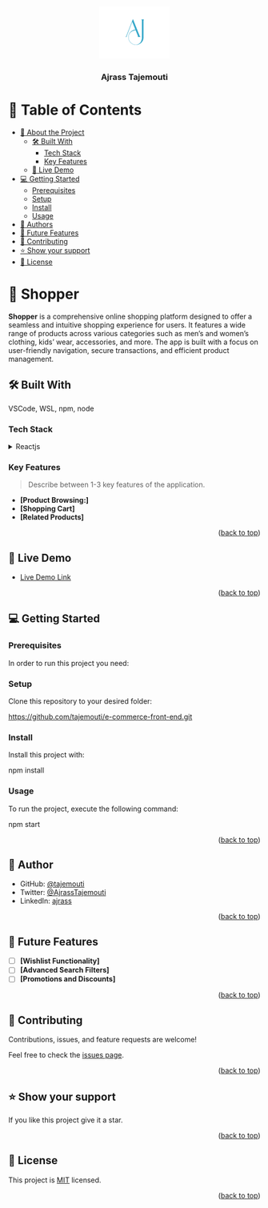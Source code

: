 <a name="readme-top"></a>

<div align="center">
  <img src="logo.svg" alt="logo" width="140"  height="auto" />
  <br/>
  <h3><b>Ajrass Tajemouti</b></h3>
</div>

# 📗 Table of Contents

- [📖 About the Project](#about-project)
  - [🛠 Built With](#built-with)
    - [Tech Stack](#tech-stack)
    - [Key Features](#key-features)
  - [🚀 Live Demo](#live-demo)
- [💻 Getting Started](#getting-started)
  - [Prerequisites](#prerequisites)
  - [Setup](#setup)
  - [Install](#install)
  - [Usage](#usage)
- [👥 Authors](#authors)
- [🔭 Future Features](#future-features)
- [🤝 Contributing](#contributing)
- [⭐️ Show your support](#support)
- [📝 License](#license)

# 📖 Shopper <a name="about-project"></a>

**Shopper** is a comprehensive online shopping platform designed to offer a seamless and intuitive shopping experience for users. It features a wide range of products across various categories such as men’s and women’s clothing, kids’ wear, accessories, and more. The app is built with a focus on user-friendly navigation, secure transactions, and efficient product management.

## 🛠 Built With <a name="built-with"></a>

VSCode, WSL, npm, node

### Tech Stack <a name="tech-stack"></a>

<details>
  <summary>Reactjs</summary>
  <ul>
    <li><a href="https://reactjs.org/">React.js</a></li>
  </ul>
</details>

### Key Features <a name="key-features"></a>

> Describe between 1-3 key features of the application.

- **[Product Browsing:]**
- **[Shopping Cart]**
- **[Related Products]**

<p align="right">(<a href="#readme-top">back to top</a>)</p>

## 🚀 Live Demo <a name="live-demo"></a>

- [Live Demo Link](https://google.com)

<p align="right">(<a href="#readme-top">back to top</a>)</p>

## 💻 Getting Started <a name="getting-started"></a>

### Prerequisites

In order to run this project you need:

### Setup

Clone this repository to your desired folder:

https://github.com/tajemouti/e-commerce-front-end.git

### Install

Install this project with:

npm install

### Usage

To run the project, execute the following command:

npm start

<p align="right">(<a href="#readme-top">back to top</a>)</p>

## 👤 Author <a name="authors"></a>

- GitHub: [@tajemouti](https://github.com/tajemouti)
- Twitter: [@AjrassTajemouti](https://twitter.com/AjrassTajemouti)
- LinkedIn: [ajrass](https://linkedin.com/in/ajrass)

<p align="right">(<a href="#readme-top">back to top</a>)</p>

## 🔭 Future Features <a name="future-features"></a>

- [ ] **[Wishlist Functionality]**
- [ ] **[Advanced Search Filters]**
- [ ] **[Promotions and Discounts]**

<p align="right">(<a href="#readme-top">back to top</a>)</p>

## 🤝 Contributing <a name="contributing"></a>

Contributions, issues, and feature requests are welcome!

Feel free to check the [issues page](../../issues/).

<p align="right">(<a href="#readme-top">back to top</a>)</p>

## ⭐️ Show your support <a name="support"></a>

If you like this project give it a star.

<p align="right">(<a href="#readme-top">back to top</a>)</p>

## 📝 License <a name="license"></a>

This project is [MIT](./LICENSE) licensed.

<p align="right">(<a href="#readme-top">back to top</a>)</p>